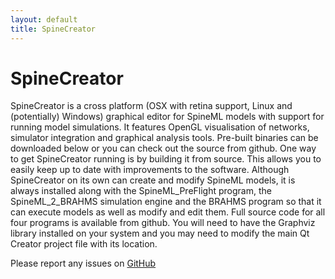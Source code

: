 ```yaml
---
layout: default
title: SpineCreator
---
```


# SpineCreator

SpineCreator is a cross platform (OSX with retina support, Linux and (potentially) Windows) graphical editor for SpineML models with support for running model simulations. It features OpenGL visualisation of networks, simulator integration and graphical analysis tools.
Pre-built binaries can be downloaded below or you can check out the source from github.
One way to get SpineCreator running is by building it from source. This allows you to easily keep up to date with improvements to the software.
Although SpineCreator on its own can create and modify SpineML models, it is always installed along with the SpineML_PreFlight program, the SpineML_2_BRAHMS simulation engine and the BRAHMS program so that it can execute models as well as modify and edit them.
Full source code for all four programs is available from github. You will need to have the Graphviz library installed on your system and you may need to modify the main Qt Creator project file with its location.

Please report any issues on [GitHub](http://github.com/spineml/spinecreator/issues?state=open)
